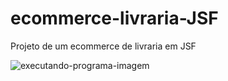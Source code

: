 # ecommerce-livraria-JSF
Projeto de um ecommerce de livraria em JSF

![executando-programa-imagem](https://i.imgur.com/lZJWiSZ.png)
